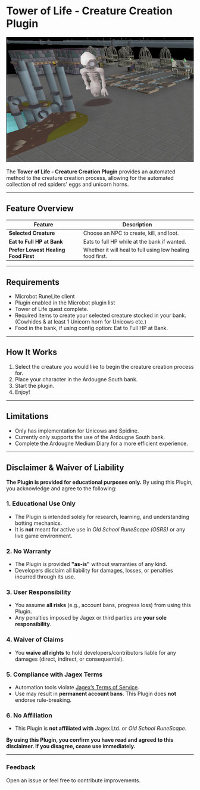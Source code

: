 # Tower of Life - Creature Creation Plugin

![preview](assets/card.png)

The **Tower of Life - Creature Creation Plugin** provides an automated method to the creature creation process, allowing for the automated collection of red spiders' eggs and unicorn horns.

---

## Feature Overview

| Feature                              | Description                                                |
|--------------------------------------|------------------------------------------------------------|
| **Selected Creature**                | Choose an NPC to create, kill, and loot.                   |
| **Eat to Full HP at Bank**           | Eats to full HP while at the bank if wanted.               |
| **Prefer Lowest Healing Food First** | Whether it will heal to full using low healing food first. |

---

## Requirements
- Microbot RuneLite client
- Plugin enabled in the Microbot plugin list
- Tower of Life quest complete.
- Required items to create your selected creature stocked in your bank. (Cowhides & at least 1 Unicorn horn for Unicows etc.)
- Food in the bank, if using config option: Eat to Full HP at Bank.

---

## How It Works
1. Select the creature you would like to begin the creature creation process for.
2. Place your character in the Ardougne South bank.
3. Start the plugin.
4. Enjoy!

---

## Limitations
- Only has implementation for Unicows and Spidine.
- Currently only supports the use of the Ardougne South bank.
- Complete the Ardougne Medium Diary for a more efficient experience.

---

## Disclaimer & Waiver of Liability

**The Plugin is provided for educational purposes only.** By using this Plugin, you acknowledge and agree to the following:

### 1. Educational Use Only
- The Plugin is intended solely for research, learning, and understanding botting mechanics.
- It is **not** meant for active use in *Old School RuneScape (OSRS)* or any live game environment.

### 2. No Warranty
- The Plugin is provided **"as-is"** without warranties of any kind.
- Developers disclaim all liability for damages, losses, or penalties incurred through its use.

### 3. User Responsibility
- You assume **all risks** (e.g., account bans, progress loss) from using this Plugin.
- Any penalties imposed by Jagex or third parties are **your sole responsibility**.

### 4. Waiver of Claims
- You **waive all rights** to hold developers/contributors liable for any damages (direct, indirect, or consequential).

### 5. Compliance with Jagex Terms
- Automation tools violate [Jagex’s Terms of Service](https://www.jagex.com/en-GB/terms).
- Use may result in **permanent account bans**. This Plugin does **not** endorse rule-breaking.

### 6. No Affiliation
- This Plugin is **not affiliated with** Jagex Ltd. or *Old School RuneScape*.

**By using this Plugin, you confirm you have read and agreed to this disclaimer. If you disagree, cease use immediately.**

---

### Feedback
Open an issue or feel free to contribute improvements.

